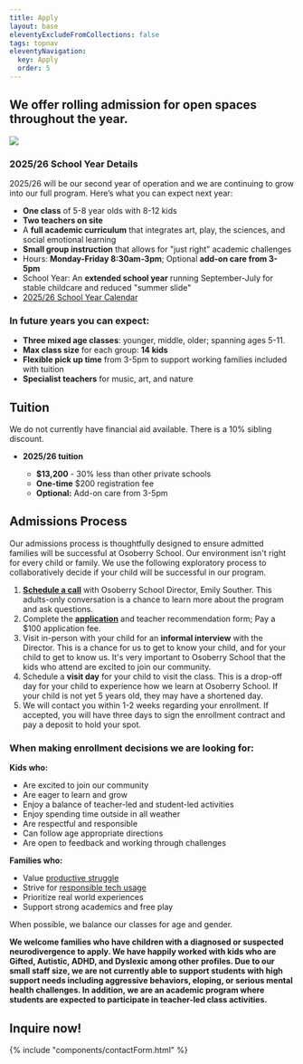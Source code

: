```yaml
---
title: Apply
layout: base
eleventyExcludeFromCollections: false
tags: topnav
eleventyNavigation:
  key: Apply
  order: 5
---
```

## We offer rolling admission for open spaces throughout the year.

![](/assets/uploads/untitled-design-29-.png)

### [](https://docs.google.com/document/d/1i7rlPKHpC0M7biY7v0tlSrIDW7Pl_Y81ORtRtDdLRAM/edit?usp=sharing)2025/26 School Year Details

2025/26 will be our second year of operation and we are continuing to grow into our full program. Here’s what you can expect next year:

* **One class** of 5-8 year olds with 8-12 kids
* **Two teachers on site**
* A **full academic curriculum** that integrates art, play, the sciences, and social emotional learning
* **Small group instruction** that allows for "just right" academic challenges
* Hours: **Monday-Friday 8:30am-3pm**; Optional **add-on care from 3-5pm** 
* School Year: An **extended school year** running September-July for stable childcare and reduced "summer slide"
* [2025/26 School Year Calendar](https://drive.google.com/file/d/1-4et8Ko5mdSBjHr8e2A7uTtnvHJdKB2S/view?usp=sharing)[](https://drive.google.com/file/d/1e5TnkgaQXAiuSo9aCAyUcKmbgB2-nRxs/view?usp=sharing)[](https://drive.google.com/file/d/1e5TnkgaQXAiuSo9aCAyUcKmbgB2-nRxs/view?usp=sharing)

### In future years you can expect:

* **Three mixed age classes**: younger, middle, older; spanning ages 5-11. 
* **Max class size** for each group: **14 kids**
* **Flexible pick up time** from 3-5pm to support working families included with tuition
* **Specialist teachers** for music, art, and nature

## Tuition

We do not currently have financial aid available. There is a 10% sibling discount.

* **2025/26 tuition** 

  * **$13,200** - 30% less than other private schools
  * **One-time** $200 registration fee
  * **Optional:**  Add-on care from 3-5pm 

## Admissions Process

Our admissions process is thoughtfully designed to ensure admitted families will be successful at Osoberry School. Our environment isn't right for every child or family. We use the following exploratory process to collaboratively decide if your child will be successful in our program.

1. **[Schedule a call](https://calendly.com/emily-u8ex/osoberry-school-info-session)** with Osoberry School Director, Emily Souther. This adults-only conversation is a chance to learn more about the program and ask questions.
2. Complete the **[application](https://docs.google.com/forms/d/1z6vYODLf0fMiU4QmmeVS1j7qAEgL7W4NZ8mBZ_2A-84/edit)** and teacher recommendation form; Pay a $100 application fee. 
3. Visit in-person with your child for an **informal interview** with the Director. This is a chance for us to get to know your child, and for your child to get to know us. It's very important to Osoberry School that the kids who attend are excited to join our community. 
4. Schedule a **visit day** for your child to visit the class. This is a drop-off day for your child to experience how we learn at Osoberry School. If your child is not yet 5 years old, they may have a shortened day.
5. We will contact you within 1-2 weeks regarding your enrollment. If accepted, you will have three days to sign the enrollment contract and pay a deposit to hold your spot.

### When making enrollment decisions we are looking for:

**Kids who:**

* Are excited to join our community
* Are eager to learn and grow
* Enjoy a balance of teacher-led and student-led activities
* Enjoy spending time outside in all weather
* Are respectful and responsible
* Can follow age appropriate directions
* Are open to feedback and working through challenges

**Families who:**

* Value [productive struggle](https://www.edutopia.org/article/neuroscience-behind-productive-struggle)
* Strive for [responsible tech usage](https://www.forbes.com/sites/larsdaniel/2025/02/02/digital-minimalism-protecting-kids-in-an-attention-addiction-economy/) 
* Prioritize real world experiences 
* Support strong academics and free play

When possible, we balance our classes for age and gender.

**We welcome families who have children with a diagnosed or suspected neurodivergence to apply. We have happily worked with kids who are Gifted, Autistic, ADHD, and Dyslexic among other profiles. Due to our small staff size, we are not currently able to support students with high support needs including aggressive behaviors, eloping, or serious mental health challenges. In addition, we are an academic program where students are expected to participate in teacher-led class activities.** 

## Inquire now!

{% include "components/contactForm.html" %}

